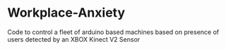 # Workplace-Anxiety
Code to control a fleet of arduino based machines based on presence of users detected by an XBOX Kinect V2 Sensor
